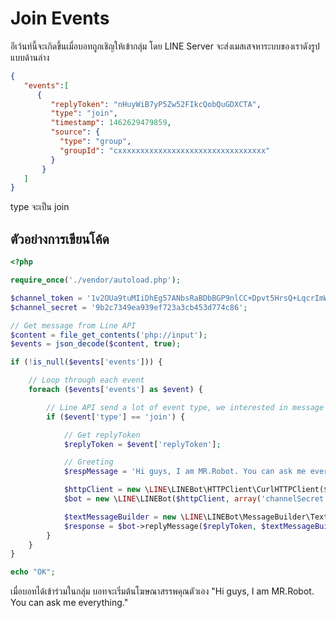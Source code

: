 # Join Events

อีเว้นท์นี้จะเกิดขึ้นเมื่อบอทถูกเชิญให้เข้ากลุ่ม โดย LINE Server จะส่งเมสเสจหาระบบของเราดังรูปแบบด้านล่าง

```JSON
{
   "events":[
      {
         "replyToken": "nHuyWiB7yP5Zw52FIkcQobQuGDXCTA",
         "type": "join",
         "timestamp": 1462629479859,
         "source": {
           "type": "group",
           "groupId": "cxxxxxxxxxxxxxxxxxxxxxxxxxxxxxxxxx"
         }
       }
   ]
}
```

type จะเป็น join 

## ตัวอย่างการเขียนโค้ด

```php
<?php 

require_once('./vendor/autoload.php');

$channel_token = '1v2OUa9tuMIiDhEg57ANbsRaBDbBGP9nlCC+Dpvt5HrsQ+LqcrImWPUBkH8re/pwqxv56d15kZeMoU/vQ0zuzPFlbhFM7AhRMZwLrSkLdcjbFurwXGOyHLt8MdgzLfAe7r0BsQV5cATlUanW3OgJewdB04t89/1O/w1cDnyilFU=';
$channel_secret = '9b2c7349ea939ef723a3cb453d774c86';

// Get message from Line API
$content = file_get_contents('php://input');
$events = json_decode($content, true);

if (!is_null($events['events'])) {

    // Loop through each event
    foreach ($events['events'] as $event) {

        // Line API send a lot of event type, we interested in message only.
        if ($event['type'] == 'join') {

            // Get replyToken
            $replyToken = $event['replyToken'];

            // Greeting
            $respMessage = 'Hi guys, I am MR.Robot. You can ask me everything.';

            $httpClient = new \LINE\LINEBot\HTTPClient\CurlHTTPClient($channel_token);
            $bot = new \LINE\LINEBot($httpClient, array('channelSecret' => $channel_secret));

            $textMessageBuilder = new \LINE\LINEBot\MessageBuilder\TextMessageBuilder($respMessage);
            $response = $bot->replyMessage($replyToken, $textMessageBuilder);
        }
    }
}

echo "OK";
```

เมื่อบอทได้เข้าร่วมในกลุ่ม บอทจะเริ่มต้นโฆษณาสรรพคุณตัวเอง "Hi guys, I am MR.Robot. You can ask me everything."

